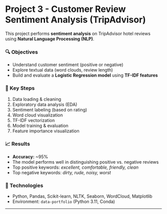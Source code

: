 # Project 3 - Customer Review Sentiment Analysis (TripAdvisor)

This project performs **sentiment analysis** on TripAdvisor hotel reviews using **Natural Language Processing (NLP)**.

### 🔍 Objectives
- Understand customer sentiment (positive or negative)
- Explore textual data (word clouds, review length)
- Build and evaluate a **Logistic Regression model** using **TF-IDF features**

### 🧠 Key Steps
1. Data loading & cleaning  
2. Exploratory data analysis (EDA)  
3. Sentiment labeling (based on rating)  
4. Word cloud visualization  
5. TF-IDF vectorization  
6. Model training & evaluation  
7. Feature importance visualization  

### 📈 Results
- **Accuracy:** ~95%  
- The model performs well in distinguishing positive vs. negative reviews  
- Top positive keywords: *excellent, comfortable, friendly, clean*  
- Top negative keywords: *dirty, rude, noisy, worst*  

### 💾 Technologies
- Python, Pandas, Scikit-learn, NLTK, Seaborn, WordCloud, Matplotlib  
- Environment: `data-portfolio` (Python 3.11, Conda)

---

